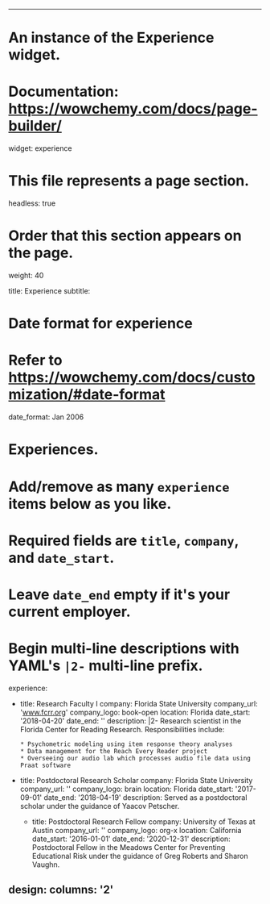 
---
# An instance of the Experience widget.
# Documentation: https://wowchemy.com/docs/page-builder/
widget: experience

# This file represents a page section.
headless: true

# Order that this section appears on the page.
weight: 40

title: Experience
subtitle:

# Date format for experience
#   Refer to https://wowchemy.com/docs/customization/#date-format
date_format: Jan 2006

# Experiences.
#   Add/remove as many `experience` items below as you like.
#   Required fields are `title`, `company`, and `date_start`.
#   Leave `date_end` empty if it's your current employer.
#   Begin multi-line descriptions with YAML's `|2-` multi-line prefix.
experience:
  - title: Research Faculty I
    company: Florida State University
    company_url: 'www.fcrr.org'
    company_logo: book-open
    location: Florida
    date_start: '2018-04-20'
    date_end: ''
    description: |2-
        Research scientist in the Florida Center for Reading Research. Responsibilities include:
        
        * Psychometric modeling using item response theory analyses
        * Data management for the Reach Every Reader project
        * Overseeing our audio lab which processes audio file data using Praat software
        
  - title: Postdoctoral Research Scholar
    company: Florida State University
    company_url: ''
    company_logo: brain
    location: Florida
    date_start: '2017-09-01'
    date_end: '2018-04-19'
    description: Served as a postdoctoral scholar under the guidance of Yaacov Petscher.
    
    - title: Postdoctoral Research Fellow
    company: University of Texas at Austin
    company_url: ''
    company_logo: org-x
    location: California
    date_start: '2016-01-01'
    date_end: '2020-12-31'
    description: Postdoctoral Fellow in the Meadows Center for Preventing Educational Risk under the guidance of Greg Roberts and Sharon Vaughn. 

design:
  columns: '2'
---
